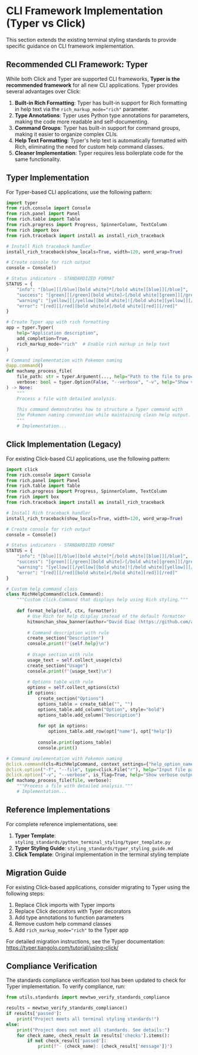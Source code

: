 # CLI Framework Implementation (Typer vs Click)

This section extends the existing terminal styling standards to provide specific guidance on CLI framework implementation.

## Recommended CLI Framework: Typer

While both Click and Typer are supported CLI frameworks, **Typer is the recommended framework** for all new CLI applications. Typer provides several advantages over Click:

1. **Built-in Rich Formatting**: Typer has built-in support for Rich formatting in help text via the `rich_markup_mode="rich"` parameter.
2. **Type Annotations**: Typer uses Python type annotations for parameters, making the code more readable and self-documenting.
3. **Command Groups**: Typer has built-in support for command groups, making it easier to organize complex CLIs.
4. **Help Text Formatting**: Typer's help text is automatically formatted with Rich, eliminating the need for custom help command classes.
5. **Cleaner Implementation**: Typer requires less boilerplate code for the same functionality.

## Typer Implementation

For Typer-based CLI applications, use the following pattern:

```python
import typer
from rich.console import Console
from rich.panel import Panel
from rich.table import Table
from rich.progress import Progress, SpinnerColumn, TextColumn
from rich import box
from rich.traceback import install as install_rich_traceback

# Install Rich traceback handler
install_rich_traceback(show_locals=True, width=120, word_wrap=True)

# Create console for rich output
console = Console()

# Status indicators - STANDARDIZED FORMAT
STATUS = {
    "info": "[blue][[/blue][bold white]*[/bold white][blue]][/blue]",
    "success": "[green][[/green][bold white]✓[/bold white][green]][/green]",
    "warning": "[yellow][[/yellow][bold white]![/bold white][yellow]][/yellow]",
    "error": "[red][[/red][bold white]✗[/bold white][red]][/red]"
}

# Create Typer app with rich formatting
app = typer.Typer(
    help="Application description",
    add_completion=True,
    rich_markup_mode="rich"  # Enable rich markup in help text
)

# Command implementation with Pokemon naming
@app.command()
def machamp_process_file(
    file_path: str = typer.Argument(..., help="Path to the file to process"),
    verbose: bool = typer.Option(False, "--verbose", "-v", help="Show verbose output")
) -> None:
    """
    Process a file with detailed analysis.
    
    This command demonstrates how to structure a Typer command with
    the Pokemon naming convention while maintaining clean help output.
    """
    # Implementation...
```

## Click Implementation (Legacy)

For existing Click-based CLI applications, use the following pattern:

```python
import click
from rich.console import Console
from rich.panel import Panel
from rich.table import Table
from rich.progress import Progress, SpinnerColumn, TextColumn
from rich import box
from rich.traceback import install as install_rich_traceback

# Install Rich traceback handler
install_rich_traceback(show_locals=True, width=120, word_wrap=True)

# Create console for rich output
console = Console()

# Status indicators - STANDARDIZED FORMAT
STATUS = {
    "info": "[blue][[/blue][bold white]*[/bold white][blue]][/blue]",
    "success": "[green][[/green][bold white]✓[/bold white][green]][/green]",
    "warning": "[yellow][[/yellow][bold white]![/bold white][yellow]][/yellow]",
    "error": "[red][[/red][bold white]✗[/bold white][red]][/red]"
}

# Custom help command class
class RichHelpCommand(click.Command):
    """Custom click.Command that displays help using Rich styling."""
    
    def format_help(self, ctx, formatter):
        # Use Rich for help display instead of the default formatter
        hitmonchan_show_banner(author="David Diaz (https://github.com/alfdav)")
        
        # Command description with rule
        create_section("Description")
        console.print(f"{self.help}\n")
        
        # Usage section with rule
        usage_text = self.collect_usage(ctx)
        create_section("Usage")
        console.print(f"{usage_text}\n")
        
        # Options table with rule
        options = self.collect_options(ctx)
        if options:
            create_section("Options")
            options_table = create_table("", "")
            options_table.add_column("Option", style="bold")
            options_table.add_column("Description")
            
            for opt in options:
                options_table.add_row(opt["name"], opt["help"])
            
            console.print(options_table)
            console.print()

# Command implementation with Pokemon naming
@click.command(cls=RichHelpCommand, context_settings={"help_option_names": ["-h", "--help"]})
@click.option("-f", "--file", type=click.File("r"), help="Input file path")
@click.option("-v", "--verbose", is_flag=True, help="Show verbose output")
def machamp_process_file(file, verbose):
    """Process a file with detailed analysis."""
    # Implementation...
```

## Reference Implementations

For complete reference implementations, see:

1. **Typer Template**: `styling_standards/python_terminal_styling/typer_template.py`
2. **Typer Styling Guide**: `styling_standards/typer_styling_guide.md`
3. **Click Template**: Original implementation in the terminal styling template

## Migration Guide

For existing Click-based applications, consider migrating to Typer using the following steps:

1. Replace Click imports with Typer imports
2. Replace Click decorators with Typer decorators
3. Add type annotations to function parameters
4. Remove custom help command classes
5. Add `rich_markup_mode="rich"` to the Typer app

For detailed migration instructions, see the Typer documentation: https://typer.tiangolo.com/tutorial/using-click/

## Compliance Verification

The standards compliance verification tool has been updated to check for Typer implementation. To verify compliance, run:

```python
from utils.standards import mewtwo_verify_standards_compliance

results = mewtwo_verify_standards_compliance()
if results['passed']:
    print("Project meets all terminal styling standards!")
else:
    print("Project does not meet all standards. See details:")
    for check_name, check_result in results['checks'].items():
        if not check_result['passed']:
            print(f"- {check_name}: {check_result['message']}")